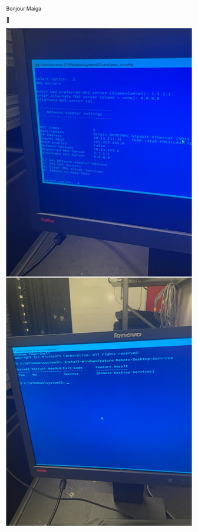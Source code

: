 Bonjour Maiga

:whale: 

<img src="images/image final.jpg" width='' height='' > </img> <img src="images/photo.jpg" width='' height='' > </img>

